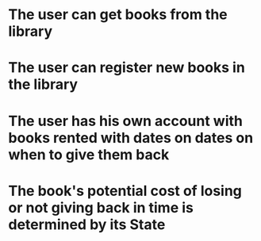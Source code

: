 # The user can get books from the library
# The user can register new books in the library
# The user has his own account with books rented with dates on dates on when to give them back
# The book's potential cost of losing or not giving back in time is determined by its State